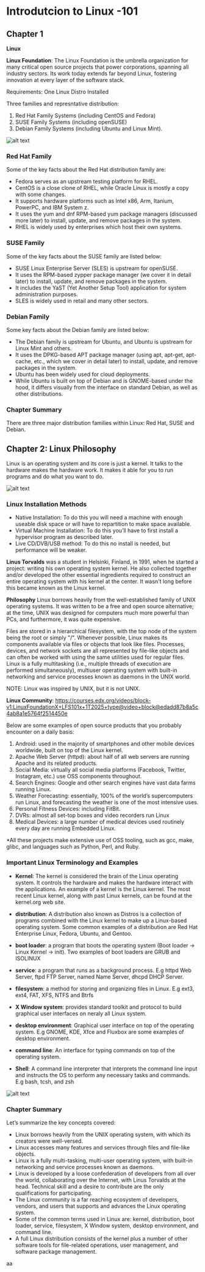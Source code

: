 # Introdutcion to Linux -101

## Chapter 1

**Linux**

**Linux Foundation**: The Linux Foundation is the umbrella organization for many critical open source projects that power corporations, spanning all industry sectors. Its work today extends far beyond Linux, fostering innovation at every layer of the software stack.

Requirements: One Linux Distro Installed

Three families and represntative distribution:

1. Red Hat Family Systems (including CentOS and Fedora)
2. SUSE Family Systems (including openSUSE)
3. Debian Family Systems (including Ubuntu and Linux Mint).

![alt text](chapter01_The_Linux_Kernel_Distribution_Families_and_Individual_Distributions.png)

### Red Hat Family

Some of the key facts about the Red Hat distribution family are:

- Fedora serves as an upstream testing platform for RHEL.
- CentOS is a close clone of RHEL, while Oracle Linux is mostly a copy with some changes.
- It supports hardware platforms such as Intel x86, Arm, Itanium, PowerPC, and IBM System z.
- It uses the yum and dnf RPM-based yum package managers (discussed more later) to install, update, and remove packages in the system.
- RHEL is widely used by enterprises which host their own systems.

### SUSE Family

Some of the key facts about the SUSE family are listed below:

- SUSE Linux Enterprise Server (SLES) is upstream for openSUSE.
- It uses the RPM-based zypper package manager (we cover it in detail later) to install, update, and remove packages in the system.
- It includes the YaST (Yet Another Setup Tool) application for system administration purposes.
- SLES is widely used in retail and many other sectors.

### Debian Family

Some key facts about the Debian family are listed below:

- The Debian family is upstream for Ubuntu, and Ubuntu is upstream for Linux Mint and others.
- It uses the DPKG-based APT package manager (using apt, apt-get, apt-cache, etc., which we cover in detail later) to install, update, and remove packages in the system.
- Ubuntu has been widely used for cloud deployments.
- While Ubuntu is built on top of Debian and is GNOME-based under the hood, it differs visually from the interface on standard Debian, as well as other distributions.

### Chapter Summary

There are three major distribution families within Linux: Red Hat, SUSE and Debian.

## Chapter 2: Linux Philosophy

Linux is an operating system and its core is just a kernel. It talks to the hardware makes the hardware work. It makes it able for you to run programs and do what you want to do.

![alt text](distroroles.png)

### Linux Installation Methods

- Native Installation: To do this you will need a machine with enough useable disk space or will have to
  repartition to make space available.
- Virtual Machine Installation: To do this you’ll have to first install a hypervisor program as described later.
- Live CD/DVB/USB method: To do this no install is needed, but performance will be weaker.

**Linus Torvalds** was a student in Helsinki, Finland, in 1991, when he started a project: writing his own operating system kernel. He also collected together and/or developed the other essential ingredients required to construct an entire operating system with his kernel at the center. It wasn't long before this became known as the Linux kernel.

**Philosophy**
Linux borrows heavily from the well-established family of UNIX operating systems. It was written to be a free and open source alternative; at the time, UNIX was designed for computers much more powerful than PCs, and furthermore, it was quite expensive.

Files are stored in a hierarchical filesystem, with the top node of the system being the root or simply "/". Whenever possible, Linux makes its components available via files or objects that look like files. Processes, devices, and network sockets are all represented by file-like objects and can often be worked with using the same utilities used for regular files. Linux is a fully multitasking (i.e., multiple threads of execution are performed simultaneously), multiuser operating system with built-in networking and service processes known as daemons in the UNIX world.

NOTE: Linux was inspired by UNIX, but it is not UNIX.

**Linux Community**: https://courses.edx.org/videos/block-v1:LinuxFoundationX+LFS101x+1T2025+type@video+block@edadd87b8a5c4ab8a1e5764f2514450e

Below are some examples of open source products that you probably encounter on a daily basis:

1. Android: used in the majority of smartphones and other mobile devices worldwide, built on top of the Linux kernel.
2. Apache Web Server (httpd): about half of all web servers are running Apache and its related products.
3. Social Media: virtually all social media platforms (Facebook, Twitter, Instagram, etc.) use OSS components throughout.
4. Search Engines: Google and other search engines have vast data farms running Linux.
5. Weather Forecasting: essentially, 100% of the world’s supercomputers run Linux, and forecasting the weather is one of the most intensive uses.
6. Personal Fitness Devices: including FitBit.
7. DVRs: almost all set-top boxes and video recorders run Linux
8. Medical Devices: a large number of medical devices used routinely every day are running Embedded Linux.

\*All these projects make extensive use of OSS tooling, such as gcc, make, glibc, and languages such as Python, Perl, and Ruby.

### Important Linux Terminology and Examples

- **Kernel**: The kernel is considered the brain of the Linux operating system. It controls the hardware and makes the hardware interact with the applications. An example of a kernel is the Linux kernel. The most recent Linux kernel, along with past Linux kernels, can be found at the kernel.org web site.

- **distribution**: A distribution also known as Distros is a collection of programs combined with the Linux kernel to make up a Linux-based operating system. Some common examples of a distribution are Red Hat Enterprise Linux, Fedora, Ubuntu, and Gentoo.

- **boot loader**: a program that boots the operating system (Boot loader -> Linux Kernel -> init). Two examples of boot loaders are GRUB and ISOLINUX

- **service**: a program that runs as a background process. E.g httpd Web Server, ftpd FTP Server, named Name Server, dhcpd DHCP Server.

- **filesystem**: a method for storing and organizing files in Linux. E.g ext3, ext4, FAT, XFS, NTFS and Btrfs

- **X Window system**: provides standard toolkit and protocol to build graphical user interfaces on neraly all Linux system.

- **desktop environment**: Graphical user interface on top of the operating system. E.g GNOME, KDE, Xfce and Fluxbox are some examples of desktop environment.

- **command line**: An interface for typing commands on top of the operating system.

- **Shell**: A command line interpreter that interprets the command line input and instructs the OS to perform any necessary tasks and commands. E.g bash, tcsh, and zsh

![alt text](LFS01_ch02_screen_24.jpg)

### Chapter Summary

Let’s summarize the key concepts covered:

- Linux borrows heavily from the UNIX operating system, with which its creators were well-versed.
- Linux accesses many features and services through files and file-like objects.
- Linux is a fully multi-tasking, multi-user operating system, with built-in networking and service processes known as daemons.
- Linux is developed by a loose confederation of developers from all over the world, collaborating over the Internet, with Linus Torvalds at the head. Technical skill and a desire to contribute are the only qualifications for participating.
- The Linux community is a far reaching ecosystem of developers, vendors, and users that supports and advances the Linux operating system.
- Some of the common terms used in Linux are: kernel, distribution, boot loader, service, filesystem, X Window system, desktop environment, and command line.
- A full Linux distribution consists of the kernel plus a number of other software tools for file-related operations, user management, and software package management.

aa

